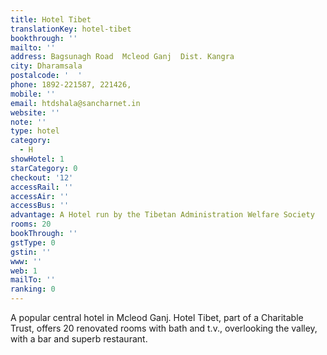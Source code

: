 ```yaml
---
title: Hotel Tibet
translationKey: hotel-tibet
bookthrough: ''
mailto: ''
address: Bagsunagh Road  Mcleod Ganj  Dist. Kangra
city: Dharamsala
postalcode: '  '
phone: 1892-221587, 221426,
mobile: ''
email: htdshala@sancharnet.in
website: ''
note: ''
type: hotel
category:
  - H
showHotel: 1
starCategory: 0
checkout: '12'
accessRail: ''
accessAir: ''
accessBus: ''
advantage: A Hotel run by the Tibetan Administration Welfare Society
rooms: 20
bookThrough: ''
gstType: 0
gstin: ''
www: ''
web: 1
mailTo: ''
ranking: 0
---
```







A popular central hotel in Mcleod Ganj. Hotel Tibet, part of a Charitable Trust, offers 20 renovated rooms with bath and t.v., overlooking the valley, with a bar and superb restaurant.
